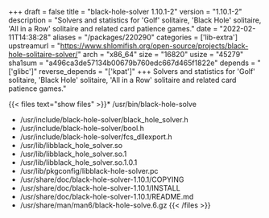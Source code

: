 +++
draft = false
title = "black-hole-solver 1.10.1-2"
version = "1.10.1-2"
description = "Solvers and statistics for 'Golf' solitaire, 'Black Hole' solitaire, 'All in a Row' solitaire and related card patience games."
date = "2022-02-11T14:38:28"
aliases = "/packages/220290"
categories = ['lib-extra']
upstreamurl = "https://www.shlomifish.org/open-source/projects/black-hole-solitaire-solver/"
arch = "x86_64"
size = "16820"
usize = "45279"
sha1sum = "a496ca3de57134b00679b760edc667d465f1822e"
depends = "['glibc']"
reverse_depends = "['kpat']"
+++
Solvers and statistics for 'Golf' solitaire, 'Black Hole' solitaire, 'All in a Row' solitaire and related card patience games."

{{< files text="show files" >}}* /usr/bin/black-hole-solve
* /usr/include/black-hole-solver/black_hole_solver.h
* /usr/include/black-hole-solver/bool.h
* /usr/include/black-hole-solver/fcs_dllexport.h
* /usr/lib/libblack_hole_solver.so
* /usr/lib/libblack_hole_solver.so.1
* /usr/lib/libblack_hole_solver.so.1.0.1
* /usr/lib/pkgconfig/libblack-hole-solver.pc
* /usr/share/doc/black-hole-solver-1.10.1/COPYING
* /usr/share/doc/black-hole-solver-1.10.1/INSTALL
* /usr/share/doc/black-hole-solver-1.10.1/README.md
* /usr/share/man/man6/black-hole-solve.6.gz
{{< /files >}}